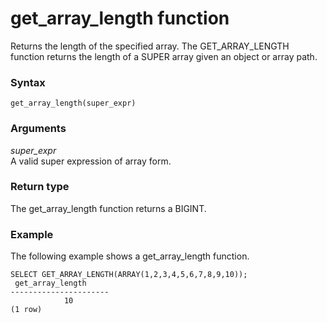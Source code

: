 # get\_array\_length function<a name="get_array_length"></a>

Returns the length of the specified array\. The GET\_ARRAY\_LENGTH function returns the length of a SUPER array given an object or array path\.

### Syntax<a name="get_array_length-syntax"></a>

```
get_array_length(super_expr)
```

### Arguments<a name="get_array_length-arguments"></a>

 *super\_expr*   
A valid super expression of array form\.

### Return type<a name="get_array_length-returm-type"></a>

The get\_array\_length function returns a BIGINT\. 

### Example<a name="get_array_length-example"></a>

The following example shows a get\_array\_length function\.

```
SELECT GET_ARRAY_LENGTH(ARRAY(1,2,3,4,5,6,7,8,9,10));
 get_array_length
----------------------
            10
(1 row)
```